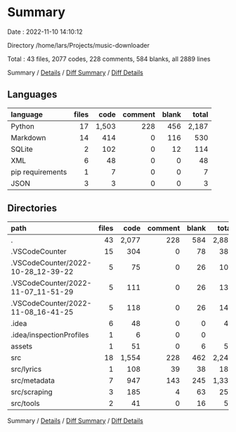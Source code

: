 # Summary

Date : 2022-11-10 14:10:12

Directory /home/lars/Projects/music-downloader

Total : 43 files,  2077 codes, 228 comments, 584 blanks, all 2889 lines

Summary / [Details](details.md) / [Diff Summary](diff.md) / [Diff Details](diff-details.md)

## Languages
| language | files | code | comment | blank | total |
| :--- | ---: | ---: | ---: | ---: | ---: |
| Python | 17 | 1,503 | 228 | 456 | 2,187 |
| Markdown | 14 | 414 | 0 | 116 | 530 |
| SQLite | 2 | 102 | 0 | 12 | 114 |
| XML | 6 | 48 | 0 | 0 | 48 |
| pip requirements | 1 | 7 | 0 | 0 | 7 |
| JSON | 3 | 3 | 0 | 0 | 3 |

## Directories
| path | files | code | comment | blank | total |
| :--- | ---: | ---: | ---: | ---: | ---: |
| . | 43 | 2,077 | 228 | 584 | 2,889 |
| .VSCodeCounter | 15 | 304 | 0 | 78 | 382 |
| .VSCodeCounter/2022-10-28_12-39-22 | 5 | 75 | 0 | 26 | 101 |
| .VSCodeCounter/2022-11-07_11-51-29 | 5 | 111 | 0 | 26 | 137 |
| .VSCodeCounter/2022-11-08_16-41-25 | 5 | 118 | 0 | 26 | 144 |
| .idea | 6 | 48 | 0 | 0 | 48 |
| .idea/inspectionProfiles | 1 | 6 | 0 | 0 | 6 |
| assets | 1 | 51 | 0 | 6 | 57 |
| src | 18 | 1,554 | 228 | 462 | 2,244 |
| src/lyrics | 1 | 108 | 39 | 38 | 185 |
| src/metadata | 7 | 947 | 143 | 245 | 1,335 |
| src/scraping | 3 | 185 | 4 | 63 | 252 |
| src/tools | 2 | 41 | 0 | 16 | 57 |

Summary / [Details](details.md) / [Diff Summary](diff.md) / [Diff Details](diff-details.md)